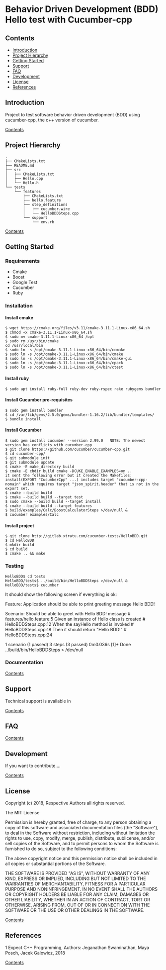 # Behavior Driven Development (BDD) Hello test with Cucumber-cpp

## Contents

* [Introduction](#introduction)
* [Project Hierarchy](#project-hierarchy)
* [Getting Started](#getting-started)
* [Support](#support)
* [FAQ](#faq)
* [Development](#development)
* [License](#license)
* [References](#references)

## Introduction

Project to test software behavior driven development (BDD) using cucumber-cpp, the c++ version of cucumber.

[Contents](#contents)

## Project Hierarchy

```console
.
├── CMakeLists.txt
├── README.md
├── src
│   ├── CMakeLists.txt
│   ├── Hello.cpp
│   └── Hello.h
└── tests
    └── features
        ├── CMakeLists.txt
        ├── hello.feature
        ├── step_definitions
        │   ├── cucumber.wire
        │   └── HelloBDDSteps.cpp
        └── support
            └── env.rb

```

[Contents](#contents)

## Getting Started

### Requirements
* Cmake
* Boost
* Google Test
* Cucumber
* Ruby

### Installation

#### Install cmake
```console
$ wget https://cmake.org/files/v3.11/cmake-3.11.1-Linux-x86_64.sh
$ chmod +x cmake-3.11.1-Linux-x86_64.sh
$ sudo mv cmake-3.11.1-Linux-x86_64 /opt
$ sudo rm /usr/bin/cmake
cd /usr/local/bin
$ sudo ln -s /opt/cmake-3.11.1-Linux-x86_64/bin/ccmake
$ sudo ln -s /opt/cmake-3.11.1-Linux-x86_64/bin/cmake
$ sudo ln -s /opt/cmake-3.11.1-Linux-x86_64/bin/cmake-gui
$ sudo ln -s /opt/cmake-3.11.1-Linux-x86_64/bin/cpack
$ sudo ln -s /opt/cmake-3.11.1-Linux-x86_64/bin/ctest
```

#### Install ruby
```console
$ sudo apt install ruby-full ruby-dev ruby-rspec rake rubygems bundler
```

#### Install Cucumber pre-requisites
```console
$ sudo gem install bundler
$ cd /var/lib/gems/2.5.0/gems/bundler-1.16.2/lib/bundler/templates/
$ bundle install
```

#### Install Cucumber
```console
$ sudo gem install cucumber --version 2.99.0   NOTE: The newest version has conflicts with cucumber-cpp
$ git clone https://github.com/cucumber/cucumber-cpp.git
$ cd cucumber-cpp/
$ git submodule init
$ git submodule update
$ cmake -E make_directory build
$ cmake -E chdir build cmake -DCUKE_ENABLE_EXAMPLES=on ..
it sent the following error but it created the Makefiles:
install(EXPORT "CucumberCpp" ...) includes target "cucumber-cpp-nomain" which requires target "json_spirit.header" that is not in the export set.
$ cmake --build build
$ cmake --build build --target test
$ sudo cmake --build build --target install
$ cmake --build build --target features
$ build/examples/Calc/BoostCalculatorSteps >/dev/null &
$ cucumber examples/Calc
```

#### Install project
```console
$ git clone http://gitlab.xtratu.com/cucumber-tests/HelloBDD.git
$ cd HelloBDD
$ mkdir build
$ cd build
$ cmake .. && make
```

### Testing

```console
HelloBDD$ cd tests
HelloBDD/tests$ ../build/bin/HelloBDDSteps >/dev/null &
HelloBDD/tests$ cucumber
```

It should show the following screen if everything is ok:

Feature: Application should be able to print greeting message Hello BDD!

  Scenario: Should be able to greet with Hello BDD! message # features/hello.feature:5
    Given an instance of Hello class is created             # HelloBDDSteps.cpp:12
    When the sayHello method is invoked                     # HelloBDDSteps.cpp:18
    Then it should return "Hello BDD!"                      # HelloBDDSteps.cpp:24

1 scenario (1 passed)
3 steps (3 passed)
0m0.036s
[1]+  Done                    ../build/bin/HelloBDDSteps > /dev/null


### Documentation

[Contents](#contents)

## Support
Technical support is available in 

[Contents](#contents)

## FAQ

[Contents](#contents)

## Development
If you want to contribute....

[Contents](#contents)

## License

Copyright (c) 2018, Respective Authors all rights reserved.

The MIT License

Permission is hereby granted, free of charge, to any person obtaining a copy
of this software and associated documentation files (the "Software"), to deal
in the Software without restriction, including without limitation the rights
to use, copy, modify, merge, publish, distribute, sublicense, and/or sell
copies of the Software, and to permit persons to whom the Software is
furnished to do so, subject to the following conditions:

The above copyright notice and this permission notice shall be included in
all copies or substantial portions of the Software.

THE SOFTWARE IS PROVIDED "AS IS", WITHOUT WARRANTY OF ANY KIND, EXPRESS OR
IMPLIED, INCLUDING BUT NOT LIMITED TO THE WARRANTIES OF MERCHANTABILITY,
FITNESS FOR A PARTICULAR PURPOSE AND NONINFRINGEMENT. IN NO EVENT SHALL THE
AUTHORS OR COPYRIGHT HOLDERS BE LIABLE FOR ANY CLAIM, DAMAGES OR OTHER
LIABILITY, WHETHER IN AN ACTION OF CONTRACT, TORT OR OTHERWISE, ARISING FROM,
OUT OF OR IN CONNECTION WITH THE SOFTWARE OR THE USE OR OTHER DEALINGS IN
THE SOFTWARE.

[Contents](#contents)

## References

1 Expect C++ Programming, Authors: Jeganathan Swaminathan, Maya Posch, Jacek Galowicz, 2018

[Contents](#contents)
